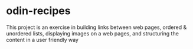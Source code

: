 # odin-recipes
This project is an exercise in building links between web pages, ordered & unordered lists, displaying images on a web pages, and structuring the content in a user friendly way
